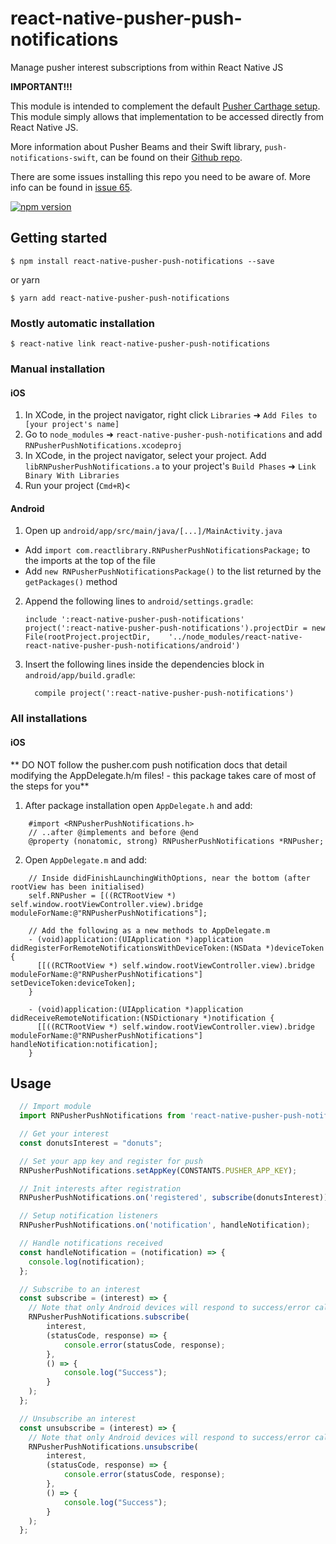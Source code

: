 # react-native-pusher-push-notifications

Manage pusher interest subscriptions from within React Native JS

**IMPORTANT!!!**

This module is intended to complement the default [Pusher Carthage setup](https://docs.pusher.com/beams/ios/sdk-integration#install-from-carthage). This module simply allows that implementation to be accessed directly from React Native JS.

More information about Pusher Beams and their Swift library, `push-notifications-swift`, can be found on their [Github repo](https://github.com/pusher/push-notifications-swift).

There are some issues installing this repo you need to be aware of. More info can be found in [issue 65](https://github.com/pusher/push-notifications-swift/issues/65).

[![npm version](https://badge.fury.io/js/react-native-pusher-push-notifications.svg)](https://badge.fury.io/js/react-native-pusher-push-notifications)

## Getting started

`$ npm install react-native-pusher-push-notifications --save`

or yarn

`$ yarn add react-native-pusher-push-notifications`

### Mostly automatic installation

`$ react-native link react-native-pusher-push-notifications`

### Manual installation

#### iOS

1. In XCode, in the project navigator, right click `Libraries` ➜ `Add Files to [your project's name]`
2. Go to `node_modules` ➜ `react-native-pusher-push-notifications` and add `RNPusherPushNotifications.xcodeproj`
3. In XCode, in the project navigator, select your project. Add `libRNPusherPushNotifications.a` to your project's `Build Phases` ➜ `Link Binary With Libraries`
4. Run your project (`Cmd+R`)<

#### Android

1. Open up `android/app/src/main/java/[...]/MainActivity.java`
  - Add `import com.reactlibrary.RNPusherPushNotificationsPackage;` to the imports at the top of the file
  - Add `new RNPusherPushNotificationsPackage()` to the list returned by the `getPackages()` method
2. Append the following lines to `android/settings.gradle`:
  	```
  	include ':react-native-pusher-push-notifications'
  	project(':react-native-pusher-push-notifications').projectDir = new File(rootProject.projectDir, 	'../node_modules/react-native-react-native-pusher-push-notifications/android')
  	```
3. Insert the following lines inside the dependencies block in `android/app/build.gradle`:
  	```
      compile project(':react-native-pusher-push-notifications')
  	```

### All installations

#### iOS

** DO NOT follow the pusher.com push notification docs that detail modifying the AppDelegate.h/m files! - this package takes care of most of the steps for you**

1. After package installation open `AppDelegate.h` and add:
```aidl
    #import <RNPusherPushNotifications.h>
    // ..after @implements and before @end
    @property (nonatomic, strong) RNPusherPushNotifications *RNPusher;
```
2. Open `AppDelegate.m` and add:
```aidl
    // Inside didFinishLaunchingWithOptions, near the bottom (after rootView has been initialised)
    self.RNPusher = [((RCTRootView *) self.window.rootViewController.view).bridge moduleForName:@"RNPusherPushNotifications"];

    // Add the following as a new methods to AppDelegate.m
    - (void)application:(UIApplication *)application didRegisterForRemoteNotificationsWithDeviceToken:(NSData *)deviceToken {
      [[((RCTRootView *) self.window.rootViewController.view).bridge moduleForName:@"RNPusherPushNotifications"] setDeviceToken:deviceToken];
    }

    - (void)application:(UIApplication *)application didReceiveRemoteNotification:(NSDictionary *)notification {
      [[((RCTRootView *) self.window.rootViewController.view).bridge moduleForName:@"RNPusherPushNotifications"] handleNotification:notification];
    }
```

## Usage
```javascript
  // Import module
  import RNPusherPushNotifications from 'react-native-pusher-push-notifications';

  // Get your interest
  const donutsInterest = "donuts";

  // Set your app key and register for push
  RNPusherPushNotifications.setAppKey(CONSTANTS.PUSHER_APP_KEY);

  // Init interests after registration
  RNPusherPushNotifications.on('registered', subscribe(donutsInterest));

  // Setup notification listeners
  RNPusherPushNotifications.on('notification', handleNotification);

  // Handle notifications received
  const handleNotification = (notification) => {
    console.log(notification);
  };

  // Subscribe to an interest
  const subscribe = (interest) => {
    // Note that only Android devices will respond to success/error callbacks
    RNPusherPushNotifications.subscribe(
        interest,
        (statusCode, response) => {
            console.error(statusCode, response);
        },
        () => {
            console.log("Success");
        }
    );
  };

  // Unsubscribe an interest
  const unsubscribe = (interest) => {
    // Note that only Android devices will respond to success/error callbacks
    RNPusherPushNotifications.unsubscribe(
        interest,
        (statusCode, response) => {
            console.error(statusCode, response);
        },
        () => {
            console.log("Success");
        }
    );
  };
```
